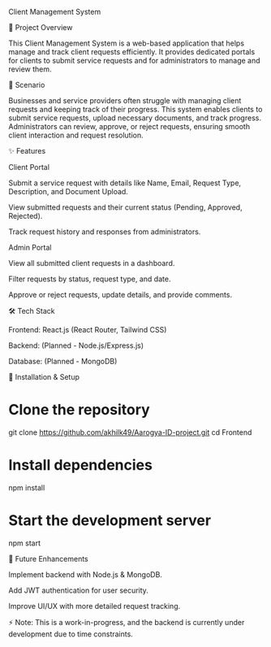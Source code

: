 Client Management System

📌 Project Overview

This Client Management System is a web-based application that helps manage and track client requests efficiently. It provides dedicated portals for clients to submit service requests and for administrators to manage and review them.

📖 Scenario

Businesses and service providers often struggle with managing client requests and keeping track of their progress. This system enables clients to submit service requests, upload necessary documents, and track progress. Administrators can review, approve, or reject requests, ensuring smooth client interaction and request resolution.

✨ Features

Client Portal

Submit a service request with details like Name, Email, Request Type, Description, and Document Upload.

View submitted requests and their current status (Pending, Approved, Rejected).

Track request history and responses from administrators.

Admin Portal

View all submitted client requests in a dashboard.

Filter requests by status, request type, and date.

Approve or reject requests, update details, and provide comments.

🛠️ Tech Stack

Frontend: React.js (React Router, Tailwind CSS)

Backend: (Planned - Node.js/Express.js)

Database: (Planned - MongoDB)

🚀 Installation & Setup

# Clone the repository
git clone https://github.com/akhilk49/Aarogya-ID-project.git
cd Frontend

# Install dependencies
npm install

# Start the development server
npm start

🔮 Future Enhancements

Implement backend with Node.js & MongoDB.

Add JWT authentication for user security.

Improve UI/UX with more detailed request tracking.

⚡ Note: This is a work-in-progress, and the backend is currently under development due to time constraints.